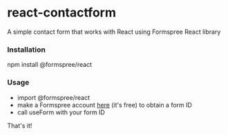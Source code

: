 # react-contactform
A simple contact form that works with React using Formspree React library

### Installation
npm install @formspree/react

### Usage
* import @formspree/react
* make a Formspree account [here](https://formspree.io) (it's free) to obtain a form ID
* call useForm with your form ID

That's it!


